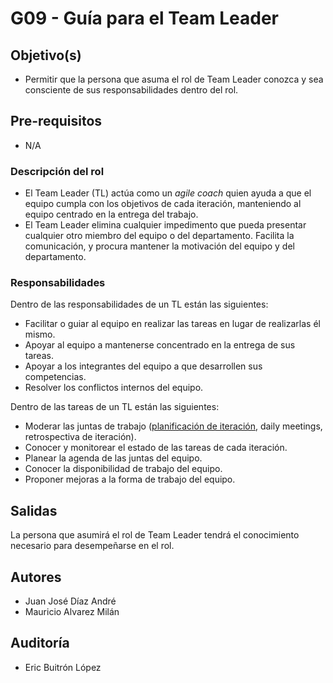 # G09 - Guía para el Team Leader

## Objetivo(s)

- Permitir que la persona que asuma el rol de Team Leader conozca y sea consciente de sus responsabilidades dentro del rol.

## Pre-requisitos

- N/A

### Descripción del rol

- El Team Leader (TL) actúa como un *agile coach* quien ayuda a que el equipo cumpla con los objetivos de cada iteración, manteniendo al equipo centrado en la entrega del trabajo. 
- El Team Leader elimina cualquier impedimento que pueda presentar cualquier otro miembro del equipo o del departamento. Facilita la comunicación, y procura mantener la motivación del equipo y del departamento.

### Responsabilidades

Dentro de las responsabilidades de un TL están las siguientes:

- Facilitar o guiar al equipo en realizar las tareas en lugar de realizarlas él mismo.
- Apoyar al equipo a mantenerse concentrado en la entrega de sus tareas.
- Apoyar a los integrantes del equipo a que desarrollen sus competencias.
- Resolver los conflictos internos del equipo.
  
Dentro de las tareas de un TL están las siguientes:

- Moderar las juntas de trabajo ([planificación de iteración](../procesos/P15-proceso-planeacion-de-iteracion), daily meetings, retrospectiva de iteración).
- Conocer y monitorear el estado de las tareas de cada iteración.
- Planear la agenda de las juntas del equipo.
- Conocer la disponibilidad de trabajo del equipo.
- Proponer mejoras a la forma de trabajo del equipo.

## Salidas

La persona que asumirá el rol de Team Leader tendrá el conocimiento necesario para desempeñarse en el rol.

## Autores

- Juan José Díaz André
- Mauricio Alvarez Milán

## Auditoría

- Eric Buitrón López
